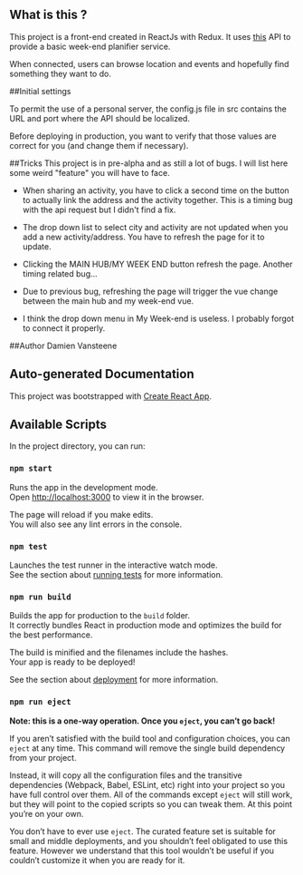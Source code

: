## What is this ?

This project is a front-end created in ReactJs with Redux.
It uses [this](https://github.com/PosnicAntoine/WEP) API to
provide a basic week-end planifier service.

When connected, users can browse location and events and hopefully find
something they want to do.

##Initial settings

To permit the use of a personal server, the config.js file in src
contains the URL and port where the API should be localized.

Before deploying in production, you want to verify that those values
are correct for you (and change them if necessary).

##Tricks
This project is in pre-alpha and as still a lot of bugs.
I will list here some weird "feature" you will have to face.

- When sharing an activity, you have to click a second time on
the button to actually link the address and the activity together.
This is a timing bug with the api request but I didn't find a fix.

- The drop down list to select city and activity are not updated when
you add a new activity/address. You have to refresh the page for it to
update.

- Clicking the MAIN HUB/MY WEEK END button refresh the page. Another
timing related bug...

- Due to previous bug, refreshing the page will trigger the vue change
between the main hub and my week-end vue.

- I think the drop down menu in My Week-end is useless. I probably forgot
to connect it properly.

##Author
Damien Vansteene

## Auto-generated Documentation

This project was bootstrapped with [Create React App](https://github.com/facebook/create-react-app).

## Available Scripts

In the project directory, you can run:

### `npm start`

Runs the app in the development mode.<br>
Open [http://localhost:3000](http://localhost:3000) to view it in the browser.

The page will reload if you make edits.<br>
You will also see any lint errors in the console.

### `npm test`

Launches the test runner in the interactive watch mode.<br>
See the section about [running tests](https://facebook.github.io/create-react-app/docs/running-tests) for more information.

### `npm run build`

Builds the app for production to the `build` folder.<br>
It correctly bundles React in production mode and optimizes the build for the best performance.

The build is minified and the filenames include the hashes.<br>
Your app is ready to be deployed!

See the section about [deployment](https://facebook.github.io/create-react-app/docs/deployment) for more information.

### `npm run eject`

**Note: this is a one-way operation. Once you `eject`, you can’t go back!**

If you aren’t satisfied with the build tool and configuration choices, you can `eject` at any time. This command will remove the single build dependency from your project.

Instead, it will copy all the configuration files and the transitive dependencies (Webpack, Babel, ESLint, etc) right into your project so you have full control over them. All of the commands except `eject` will still work, but they will point to the copied scripts so you can tweak them. At this point you’re on your own.

You don’t have to ever use `eject`. The curated feature set is suitable for small and middle deployments, and you shouldn’t feel obligated to use this feature. However we understand that this tool wouldn’t be useful if you couldn’t customize it when you are ready for it.
